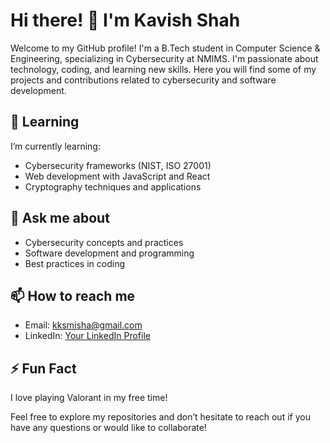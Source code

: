 # Hi there! 👋 I'm Kavish Shah

Welcome to my GitHub profile! I'm a B.Tech student in Computer Science & Engineering, specializing in Cybersecurity at NMIMS. I'm passionate about technology, coding, and learning new skills. Here you will find some of my projects and contributions related to cybersecurity and software development.

## 🌱 Learning
I’m currently learning:
- Cybersecurity frameworks (NIST, ISO 27001)
- Web development with JavaScript and React
- Cryptography techniques and applications

## 💬 Ask me about
- Cybersecurity concepts and practices
- Software development and programming
- Best practices in coding

## 📫 How to reach me
- Email: [kksmisha@gmail.com](mailto:kksmisha@gmail.com)
- LinkedIn: [Your LinkedIn Profile](https://www.linkedin.com/in/-kavish-shah/)

## ⚡ Fun Fact
I love playing Valorant in my free time!

Feel free to explore my repositories and don’t hesitate to reach out if you have any questions or would like to collaborate!
